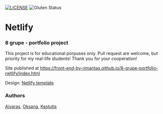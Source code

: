 [![LICENSE](https://img.shields.io/badge/license-MIT-blue.svg?style=flat-square)](https://github.com/belauzas/HTML5-website-template/blob/master/LICENSE.md)
![Gluten Status](https://img.shields.io/badge/Gluten-Free-green.svg)

# Netlify
### 8 grupe - portfolio project

This project is for educational porpuses only. Pull request are welcome, but priority for my real-life students! Thank you for your cooperation!

Site published at https://front-end-by-rimantas.github.io/8-grupe-portfolio-netlify/index.html

Design: [Netlify template](https://new-per.netlify.com/demo-3.html)

### Authors
[Aivaras](https://github.com/aivaraszn), [Oksana](https://github.com/oksanakeizik), [Kęstutis](https://github.com/KestutisAndriunas)
